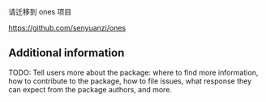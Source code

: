 <!-- 
This README describes the package. If you publish this package to pub.dev,
this README's contents appear on the landing page for your package.

For information about how to write a good package README, see the guide for
[writing package pages](https://dart.dev/guides/libraries/writing-package-pages). 

For general information about developing packages, see the Dart guide for
[creating packages](https://dart.dev/guides/libraries/create-library-packages)
and the Flutter guide for
[developing packages and plugins](https://flutter.dev/developing-packages). 
-->

请迁移到 ones 项目

https://github.com/senyuanzi/ones


## Additional information

TODO: Tell users more about the package: where to find more information, how to contribute to the package, how to file
issues, what response they can expect from the package authors, and more.
